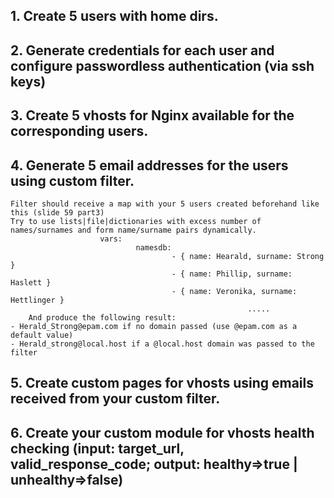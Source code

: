## 1.	Create 5 users with home dirs.
## 2.	Generate credentials for each user and configure passwordless authentication (via ssh keys)
## 3.	Create 5 vhosts for Nginx available for the corresponding users.
## 4.	Generate 5 email addresses for the users using custom filter.
    Filter should receive a map with your 5 users created beforehand like this (slide 59 part3)
    Try to use lists|file|dictionaries with excess number of names/surnames and form name/surname pairs dynamically.
                        vars:
                                namesdb:
                                        - { name: Hearald, surname: Strong }         
                                        - { name: Phillip, surname: Haslett }         
                                        - { name: Veronika, surname: Hettlinger }
                                                         .....
        And produce the following result:  
    - Herald_Strong@epam.com if no domain passed (use @epam.com as a default value)
    - Herald_strong@local.host if a @local.host domain was passed to the filter

## 5.	Create custom pages for vhosts using emails received from your custom filter.
## 6.	Create your custom module for vhosts health checking (input: target_url, valid_response_code; output: healthy=>true | unhealthy=>false)
